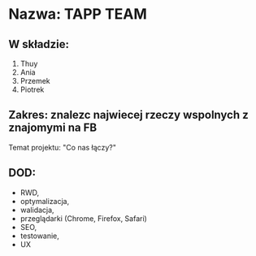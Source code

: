 # Nazwa: TAPP TEAM

## W składzie:
1. Thuy
2. Ania
3. Przemek
4. Piotrek

## Zakres: znalezc najwiecej rzeczy wspolnych z znajomymi na FB

Temat projektu: "Co nas łączy?"

## DOD:
- RWD,
- optymalizacja,
- walidacja,
- przeglądarki (Chrome, Firefox, Safari)
- SEO,
- testowanie,
- UX